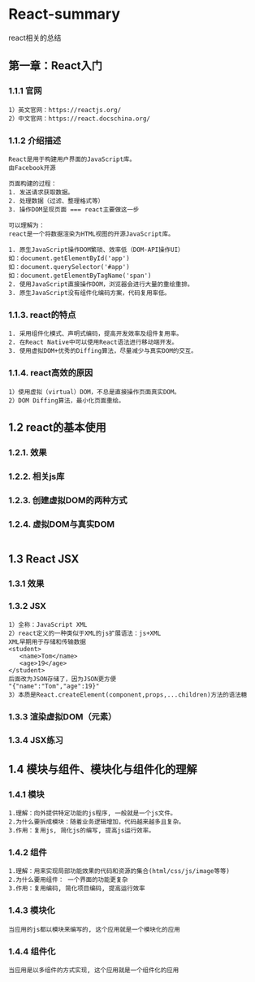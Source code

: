 # React-summary
react相关的总结

## 第一章：React入门
### 1.1.1 官网
```
1）英文官网：https://reactjs.org/
2）中文官网：https://react.docschina.org/
```
### 1.1.2 介绍描述
```
React是用于构建用户界面的JavaScript库。
由Facebook开源

页面构建的过程：
1. 发送请求获取数据。
2. 处理数据（过滤、整理格式等）
3. 操作DOM呈现页面 === react主要做这一步

可以理解为：
react是一个将数据渲染为HTML视图的开源JavaScript库。

1. 原生JavaScript操作DOM繁琐、效率低（DOM-API操作UI）
如：document.getElementById('app')
如：document.querySelector('#app')
如：document.getElementByTagName('span')
2. 使用JavaScript直接操作DOM，浏览器会进行大量的重绘重排。
3. 原生JavaScript没有组件化编码方案，代码复用率低。
```
### 1.1.3. react的特点
```
1. 采用组件化模式、声明式编码，提高开发效率及组件复用率。
2. 在React Native中可以使用React语法进行移动端开发。
3. 使用虚拟DOM+优秀的Diffing算法，尽量减少与真实DOM的交互。
```
### 1.1.4. react高效的原因
```
1）使用虚拟（virtual）DOM，不总是直接操作页面真实DOM。
2）DOM Diffing算法，最小化页面重绘。
```
## 1.2 react的基本使用
### 1.2.1. 效果
### 1.2.2. 相关js库
### 1.2.3. 创建虚拟DOM的两种方式
### 1.2.4. 虚拟DOM与真实DOM
```
```
## 1.3 React JSX
### 1.3.1 效果
### 1.3.2 JSX
```
1）全称：JavaScript XML
2）react定义的一种类似于XML的js扩展语法：js+XML
XML早期用于存储和传输数据
<student>
   <name>Tom</name>
   <age>19</age>
</student>
后面改为JSON存储了，因为JSON更方便
"{"name":"Tom","age":19}"
3）本质是React.createElement(component,props,...children)方法的语法糖

```
### 1.3.3 渲染虚拟DOM（元素）
### 1.3.4 JSX练习

## 1.4 模块与组件、模块化与组件化的理解
### 1.4.1 模块
```
1.理解：向外提供特定功能的js程序, 一般就是一个js文件。
2.为什么要拆成模块：随着业务逻辑增加，代码越来越多且复杂。
3.作用：复用js, 简化js的编写, 提高js运行效率。
```
### 1.4.2 组件
```
1.理解：用来实现局部功能效果的代码和资源的集合(html/css/js/image等等)
2.为什么要用组件： 一个界面的功能更复杂
3.作用：复用编码, 简化项目编码, 提高运行效率
```
### 1.4.3 模块化
```
当应用的js都以模块来编写的, 这个应用就是一个模块化的应用
```
### 1.4.4 组件化
```
当应用是以多组件的方式实现, 这个应用就是一个组件化的应用
```
